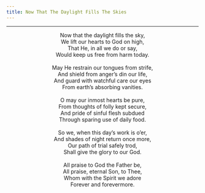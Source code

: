 ```yaml
---
title: Now That The Daylight Fills The Skies
---
```


---
<center>
Now that the daylight fills the sky,<br/>
We lift our hearts to God on high,<br/>
That He, in all we do or say,<br/>
Would keep us free from harm today.<br/>
<br/>
May He restrain our tongues from strife,<br/>
And shield from anger’s din our life,<br/>
And guard with watchful care our eyes<br/>
From earth’s absorbing vanities.<br/>
<br/>
O may our inmost hearts be pure,<br/>
From thoughts of folly kept secure,<br/>
And pride of sinful flesh subdued<br/>
Through sparing use of daily food.<br/>
<br/>
So we, when this day’s work is o’er,<br/>
And shades of night return once more,<br/>
Our path of trial safely trod,<br/>
Shall give the glory to our God.<br/>
<br/>
All praise to God the Father be,<br/>
All praise, eternal Son, to Thee,<br/>
Whom with the Spirit we adore<br/>
Forever and forevermore.
</center>